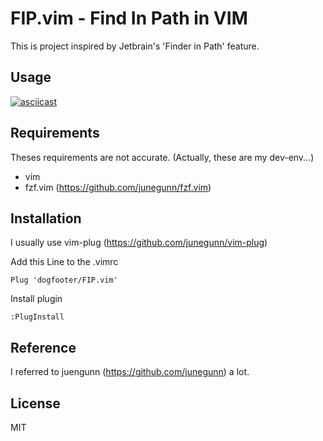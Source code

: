 # FIP.vim - Find In Path in VIM

This is project inspired by Jetbrain's 'Finder in Path' feature.

## Usage

[![asciicast](https://asciinema.org/a/158315.png)](https://asciinema.org/a/158315)

## Requirements

Theses requirements are not accurate.
(Actually, these are my dev-env...)

* vim
* fzf.vim (https://github.com/junegunn/fzf.vim)

## Installation

I usually use vim-plug (https://github.com/junegunn/vim-plug)

Add this Line to the .vimrc
```vim
Plug 'dogfooter/FIP.vim'
```
Install plugin
```vim
:PlugInstall
```

## Reference 
I referred to juengunn (https://github.com/junegunn) a lot.  

## License

MIT
